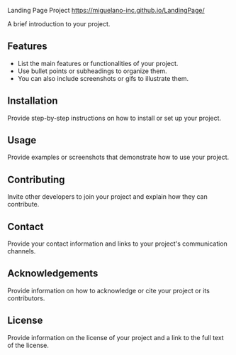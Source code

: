 Landing Page Project
https://miguelano-inc.github.io/LandingPage/

A brief introduction to your project.

## Features

- List the main features or functionalities of your project.
- Use bullet points or subheadings to organize them.
- You can also include screenshots or gifs to illustrate them.

## Installation

Provide step-by-step instructions on how to install or set up your project.

## Usage

Provide examples or screenshots that demonstrate how to use your project.

## Contributing

Invite other developers to join your project and explain how they can contribute.

## Contact

Provide your contact information and links to your project's communication channels.

## Acknowledgements

Provide information on how to acknowledge or cite your project or its contributors.

## License

Provide information on the license of your project and a link to the full text of the license.

